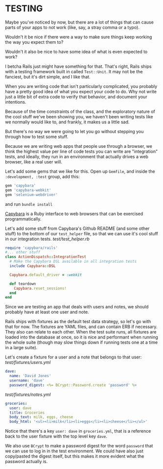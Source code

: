 # TESTING

Maybe you've noticed by now, but there are a lot of things that can cause parts of your apps to not work (like, say, a stray comma or a typo).

Wouldn't it be nice if there were a way to make sure things keep working the way you expect them to?

Wouldn't it also be nice to have some idea of what is even expected to work?

I betcha Rails just might have something for that. That's right, Rails ships with a testing framework built in called `Test::Unit`. It may not be the fanciest, but it's dirt simple, and I like that.

When you are writing code that isn't particularly complicated, you probably have a pretty good idea of what you expect your code to do.
Why not write just a little bit of extra code to verify that behavior, and document your intentions.

Because of the time constraints of the class, and the exploratory nature of the cool stuff we've been showing you, we haven't been writing tests like we normally would like to, and frankly, it makes us a little sad.

But there's no way we were going to let you go without stepping you through how to test some stuff.

Because we are writing web apps that people use through a browser, we think the highest value per line of code tests you can write are "integration" tests, and ideally, they run in an environment that actually drives a web browser, like a real user will.

Let's add some gems that we like for this. Open up `Gemfile`, and inside the `:development, :test` group, add this:
```ruby
gem 'capybara'
gem 'capybara-webkit'
gem 'selenium-webdriver'
```
and run `bundle install`

[Capybara](https://github.com/jnicklas/capybara) is a Ruby interface to web browsers that can be exercised programmatically.

Let's add some stuff from Capybara's Github README (and some other stuff) to the bottom of our `test_helper` file, so that we can use it's cool stuff in our integration tests.
_test/test_helper.rb_
```ruby
require 'capybara/rails'
#... other stuff
class ActionDispatch::IntegrationTest
  # Make the Capybara DSL available in all integration tests
  include Capybara::DSL

  Capybara.default_driver = :webkit

  def teardown
    Capybara.reset_sessions!
  end
end
```

Since we are testing an app that deals with users and notes, we should probably have at least one user and note.

Rails ships with fixtures as the default test data strategy, so let's go with that for now. The fixtures are YAML files, and can contain ERB if necessary. They also can relate to each other. When the test suite runs, all fixtures are loaded into the database at once, so it is nice and performant when running the whole suite (though may slow things down if running tests one at a time in a large suite).

Let's create a fixture for a user and a note that belongs to that user:
_test/fixtures/users.yml_
```yaml
dave:
  name: 'David Jones'
  username: 'dave'
  password_digest: <%= BCrypt::Password.create 'password' %>
```
_test/fixtures/notes.yml_
```yaml
groceries:
  user: dave
  title: Groceries
  body_text: milk, eggs, cheese
  body_html: '<ul><li>milk</li><li>eggs</li><li>cheese</li></ul>'
```

Notice that there's a key `user: dave` in `groceries.yml`, that is a reference back to the user fixture with the top level key `dave`.

We also use `BCrypt` to make a password digest for the word `password` that we can use to log in in the test environment. We could have also just copy/pasted the digest itself, but this makes it more evident what the password actually is.